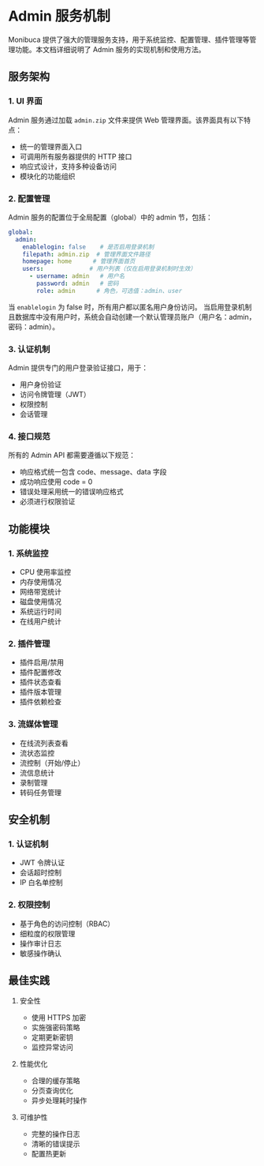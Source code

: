 # Admin 服务机制

Monibuca 提供了强大的管理服务支持，用于系统监控、配置管理、插件管理等管理功能。本文档详细说明了 Admin 服务的实现机制和使用方法。

## 服务架构

### 1. UI 界面

Admin 服务通过加载 `admin.zip` 文件来提供 Web 管理界面。该界面具有以下特点：

- 统一的管理界面入口
- 可调用所有服务器提供的 HTTP 接口
- 响应式设计，支持多种设备访问
- 模块化的功能组织

### 2. 配置管理

Admin 服务的配置位于全局配置（global）中的 admin 节，包括：

```yaml
global:
  admin:
    enablelogin: false    # 是否启用登录机制
    filepath: admin.zip  # 管理界面文件路径
    homepage: home      # 管理界面首页
    users:             # 用户列表（仅在启用登录机制时生效）
      - username: admin   # 用户名
        password: admin   # 密码
        role: admin      # 角色，可选值：admin、user
```

当 `enablelogin` 为 false 时，所有用户都以匿名用户身份访问。
当启用登录机制且数据库中没有用户时，系统会自动创建一个默认管理员账户（用户名：admin，密码：admin）。

### 3. 认证机制

Admin 提供专门的用户登录验证接口，用于：

- 用户身份验证
- 访问令牌管理（JWT）
- 权限控制
- 会话管理

### 4. 接口规范

所有的 Admin API 都需要遵循以下规范：

- 响应格式统一包含 code、message、data 字段
- 成功响应使用 code = 0
- 错误处理采用统一的错误响应格式
- 必须进行权限验证

## 功能模块

### 1. 系统监控

- CPU 使用率监控
- 内存使用情况
- 网络带宽统计
- 磁盘使用情况
- 系统运行时间
- 在线用户统计

### 2. 插件管理

- 插件启用/禁用
- 插件配置修改
- 插件状态查看
- 插件版本管理
- 插件依赖检查

### 3. 流媒体管理

- 在线流列表查看
- 流状态监控
- 流控制（开始/停止）
- 流信息统计
- 录制管理
- 转码任务管理

## 安全机制

### 1. 认证机制

- JWT 令牌认证
- 会话超时控制
- IP 白名单控制

### 2. 权限控制

- 基于角色的访问控制（RBAC）
- 细粒度的权限管理
- 操作审计日志
- 敏感操作确认

## 最佳实践

1. 安全性
   - 使用 HTTPS 加密
   - 实施强密码策略
   - 定期更新密钥
   - 监控异常访问

2. 性能优化
   - 合理的缓存策略
   - 分页查询优化
   - 异步处理耗时操作

3. 可维护性
   - 完整的操作日志
   - 清晰的错误提示
   - 配置热更新